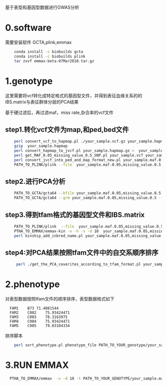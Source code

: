 基于表型和基因型数据进行GWAS分析

0.software
===
需要安装软件 GCTA,plink,emmax
```BASH
    conda install -c biobuilds gcta
    conda install -c biobuilds plink
    tar zxvf emmax-beta-07Mar2010.tar.gz
  ```
  
  1.genotype
  ===
  这里需要将vcf转化成特定格式的基因型文件，并得到表征血缘关系的的IBS.matrix与表征群体分层的PCA结果
  
  基于硬过滤后，再过滤maf，miss rate,杂合率的vcf文件
  
  step1.转化vcf文件为map,和ped,bed文件
  ---
```BASH
    perl convert_vcf_to_hapmap.pl ./your_sample.vcf.gz your_sample.hapmap 
    gzip  your_sample.hapmap 
    perl convert_hapmap_to_jvcf.pl your_sample.hapmap.gz >  your_sample.jvcf
    perl get_MAF_0.05_missing_value_0.5_SNP.pl your_sample.vcf your_sample.maf.0.05,missing_value.0.5.jvcf
    perl convert_jvcf_into_ped_and_map_format_new.pl your_sample.maf.0.05,missing_value.0.5.jvcf your_sample.maf.0.05,missing_value.0.5.ped your_sample.maf.0.05,missing_value.0.5.map
    PATH_TO_PLINK/plink --file  your_sample.maf.0.05,missing_value.0.5 --map3 --missing-genotype 0 --make-bed --noweb --out  your_sample.maf.0.05,missing_value.0.5
 ```
step2.进行PCA分析
---
  
```BASH
    PATH_TO_GCTA/gcta64 --bfile your_sample.maf.0.05,missing_value.0.5 --autosome-num 10 --autosome --make-grm --out your_sample.maf.0.05,missing_value.0.5
    PATH_TO_GCTA/gcta64 --grm your_sample.maf.0.05,missing_value.0.5 --pca 20 --out  your_sample.maf.0.05,missing_value.0.5 
```
 
step3.得到tfam格式的基因型文件和IBS.matrix
---
```BASH
    PATH_TO_PLINK/plink  --file  your_sample.maf.0.05,missing_value.0.5  --map3 --noweb --missing-genotype 0 --recode12 --output-missing-genotype 0 --transpose --out  your_sample.maf.0.05,missing_value.0.5
    PTHA_TO_EMMAX/emmax-kin -v -h -s -d 10  your_sample.maf.0.05,missing_value.0.5
    perl kinship_add_inbred_name.pl your_sample.maf.0.05,missing_value.0.5.ped your_sample.maf.0.05,missing_value.0.5.hIBS.kinf > your_sample.maf.0.05,missing_value.0.5.kinship
 ```
step4:对PCA结果按照tfam文件中的自交系顺序排序
---
```BASH
     perl ./get_the_PCA_coverites_according_to_tfam_format.pl your_sample.maf.0.05,missing_value.0.5.eigenvec your_sample.maf.0.05,missing_value.0.5.tfam PCA.your_sample.maf.0.05,missing_value.0.5.tfam_order
```


2.phenotype
  ===
  对表型数据按照tfam文件的顺序排序，表型数据格式如下
  ```
    FAM1	B73	71.4081544
    FAM2	C002	75.93424471
    FAM3	C003	78.3163975
    FAM4	C004	75.93424471
    FAM5	C005	79.03104334
```
  排序脚本
```BASH
    perl sort_phenotype.pl phenotype_file PATH_TO_YOUR_genotype/your_sample.maf.0.05,missing_value.0.5.tfam phenotype_file_sorted
```

3.RUN EMMAX
  ===
```BASH
  PTHA_TO_EMMAX/emmax  -v -d 10 -t PATH_TO_YOUR_GENOTYPE/your_sample.maf.0.05,missing_value.0.5 -p PATH_TO_YOUR_PHENOTYPE/phenotype_file_sorted -c  PATH_TO_YOUR_GENOTYPE/PCA.your_sample.maf.0.05,missing_value.0.5.tfam_order  -k PATH_TO_YOUR_GENOTYPE/your_sample.maf.0.05,missing_value.0.5.hIBS.kinf  -o ./your_sample.GWAS_result
```

   

  
